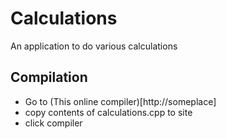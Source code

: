 # Calculations

An application to do various calculations

## Compilation

- Go to (This online compiler)[http://someplace]
- copy contents of calculations.cpp to site
- click compiler